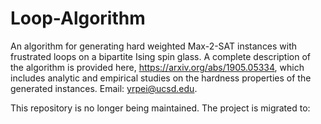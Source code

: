 # Loop-Algorithm
An algorithm for generating hard weighted Max-2-SAT instances with frustrated loops on a bipartite Ising spin glass.
A complete description of the algorithm is provided here, https://arxiv.org/abs/1905.05334, which includes analytic and empirical studies on the hardness properties of the generated instances.
Email: yrpei@ucsd.edu.

This repository is no longer being maintained. The project is migrated to:  

